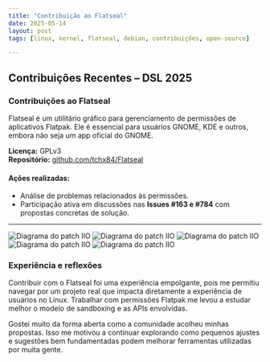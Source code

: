 ```yaml
---
title: "Contribuição ao Flatseal"
date: 2025-05-14
layout: post
tags: [linux, kernel, flatseal, debian, contribuições, open-source]

---
```


## Contribuições Recentes – DSL 2025

### Contribuições ao Flatseal

Flatseal é um utilitário gráfico para gerenciamento de permissões de aplicativos Flatpak. Ele é essencial para usuários GNOME, KDE e outros, embora não seja um app oficial do GNOME.

**Licença:** GPLv3  
**Repositório:** [github.com/tchx84/Flatseal](https://github.com/tchx84/Flatseal)

#### Ações realizadas:
- Análise de problemas relacionados às permissões.
- Participação ativa em discussões nas **Issues #163 e #784** com propostas concretas de solução.
---

![Diagrama do patch IIO](/dsl-patch-blog/assets/unnamed(4).png)
![Diagrama do patch IIO](/dsl-patch-blog/assets/unnamed(5).png)
![Diagrama do patch IIO](/dsl-patch-blog/assets/unnamed(6).png)
![Diagrama do patch IIO](/dsl-patch-blog/assets/unnamed(7).png)
![Diagrama do patch IIO](/dsl-patch-blog/assets/unnamed(8).png)

### Experiência e reflexões

Contribuir com o Flatseal foi uma experiência empolgante, pois me permitiu navegar por um projeto real que impacta diretamente a experiência de usuários no Linux. Trabalhar com permissões Flatpak me levou a estudar melhor o modelo de sandboxing e as APIs envolvidas.

Gostei muito da forma aberta como a comunidade acolheu minhas propostas. Isso me motivou a continuar explorando como pequenos ajustes e sugestões bem fundamentadas podem melhorar ferramentas utilizadas por muita gente.

